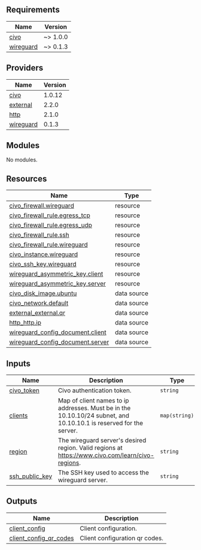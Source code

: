 ## Requirements

| Name | Version |
|------|---------|
| <a name="requirement_civo"></a> [civo](#requirement\_civo) | ~> 1.0.0 |
| <a name="requirement_wireguard"></a> [wireguard](#requirement\_wireguard) | ~> 0.1.3 |

## Providers

| Name | Version |
|------|---------|
| <a name="provider_civo"></a> [civo](#provider\_civo) | 1.0.12 |
| <a name="provider_external"></a> [external](#provider\_external) | 2.2.0 |
| <a name="provider_http"></a> [http](#provider\_http) | 2.1.0 |
| <a name="provider_wireguard"></a> [wireguard](#provider\_wireguard) | 0.1.3 |

## Modules

No modules.

## Resources

| Name | Type |
|------|------|
| [civo_firewall.wireguard](https://registry.terraform.io/providers/civo/civo/latest/docs/resources/firewall) | resource |
| [civo_firewall_rule.egress_tcp](https://registry.terraform.io/providers/civo/civo/latest/docs/resources/firewall_rule) | resource |
| [civo_firewall_rule.egress_udp](https://registry.terraform.io/providers/civo/civo/latest/docs/resources/firewall_rule) | resource |
| [civo_firewall_rule.ssh](https://registry.terraform.io/providers/civo/civo/latest/docs/resources/firewall_rule) | resource |
| [civo_firewall_rule.wireguard](https://registry.terraform.io/providers/civo/civo/latest/docs/resources/firewall_rule) | resource |
| [civo_instance.wireguard](https://registry.terraform.io/providers/civo/civo/latest/docs/resources/instance) | resource |
| [civo_ssh_key.wireguard](https://registry.terraform.io/providers/civo/civo/latest/docs/resources/ssh_key) | resource |
| [wireguard_asymmetric_key.client](https://registry.terraform.io/providers/OJFord/wireguard/latest/docs/resources/asymmetric_key) | resource |
| [wireguard_asymmetric_key.server](https://registry.terraform.io/providers/OJFord/wireguard/latest/docs/resources/asymmetric_key) | resource |
| [civo_disk_image.ubuntu](https://registry.terraform.io/providers/civo/civo/latest/docs/data-sources/disk_image) | data source |
| [civo_network.default](https://registry.terraform.io/providers/civo/civo/latest/docs/data-sources/network) | data source |
| [external_external.qr](https://registry.terraform.io/providers/hashicorp/external/latest/docs/data-sources/external) | data source |
| [http_http.ip](https://registry.terraform.io/providers/hashicorp/http/latest/docs/data-sources/http) | data source |
| [wireguard_config_document.client](https://registry.terraform.io/providers/OJFord/wireguard/latest/docs/data-sources/config_document) | data source |
| [wireguard_config_document.server](https://registry.terraform.io/providers/OJFord/wireguard/latest/docs/data-sources/config_document) | data source |

## Inputs

| Name | Description | Type | Default | Required |
|------|-------------|------|---------|:--------:|
| <a name="input_civo_token"></a> [civo\_token](#input\_civo\_token) | Civo authentication token. | `string` | n/a | yes |
| <a name="input_clients"></a> [clients](#input\_clients) | Map of client names to ip addresses. Must be in the 10.10.10/24 subnet, and 10.10.10.1 is reserved for the server. | `map(string)` | <pre>{<br>  "default": "10.10.10.2",<br>  "home": "10.10.10.3"<br>}</pre> | no |
| <a name="input_region"></a> [region](#input\_region) | The wireguard server's desired region. Valid regions at https://www.civo.com/learn/civo-regions. | `string` | n/a | yes |
| <a name="input_ssh_public_key"></a> [ssh\_public\_key](#input\_ssh\_public\_key) | The SSH key used to access the wireguard server. | `string` | n/a | yes |

## Outputs

| Name | Description |
|------|-------------|
| <a name="output_client_config"></a> [client\_config](#output\_client\_config) | Client configuration. |
| <a name="output_client_config_qr_codes"></a> [client\_config\_qr\_codes](#output\_client\_config\_qr\_codes) | Client configuration qr codes. |
